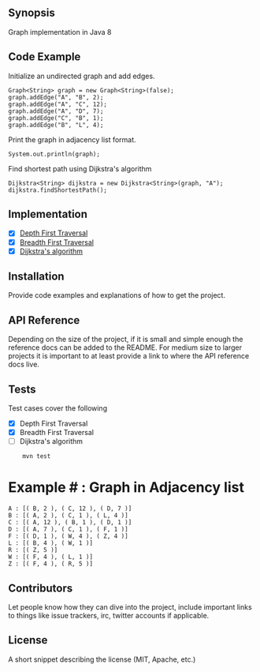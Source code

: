 ## Synopsis

Graph implementation in Java 8 

## Code Example

Initialize an undirected graph and add edges.

    Graph<String> graph = new Graph<String>(false);
    graph.addEdge("A", "B", 2);
    graph.addEdge("A", "C", 12);
    graph.addEdge("A", "D", 7);
    graph.addEdge("C", "B", 1);
    graph.addEdge("B", "L", 4);

Print the graph in adjacency list format.
    
    System.out.println(graph);
    
Find shortest path using Dijkstra's algorithm

    Dijkstra<String> dijkstra = new Dijkstra<String>(graph, "A");
    dijkstra.findShortestPath();

## Implementation

 - [x] [Depth First Traversal](https://www.youtube.com/watch?v=iaBEKo5sM7w)
 - [x] [Breadth First Traversal](https://www.youtube.com/watch?v=QRq6p9s8NVg)
 - [x] [Dijkstra's algorithm](https://www.youtube.com/watch?v=pVfj6mxhdMw&t=46s)

## Installation

Provide code examples and explanations of how to get the project.

## API Reference

Depending on the size of the project, if it is small and simple enough the reference docs can be added to the README. For medium size to larger projects it is important to at least provide a link to where the API reference docs live.

## Tests
Test cases cover the following

 - [x] Depth First Traversal
 - [x] Breadth First Traversal
 - [ ] Dijkstra's algorithm
~~~
    mvn test
~~~
# __Example__ # : Graph in Adjacency list

    A : [( B, 2 ), ( C, 12 ), ( D, 7 )]
    B : [( A, 2 ), ( C, 1 ), ( L, 4 )]
    C : [( A, 12 ), ( B, 1 ), ( D, 1 )]
    D : [( A, 7 ), ( C, 1 ), ( F, 1 )]
    F : [( D, 1 ), ( W, 4 ), ( Z, 4 )]
    L : [( B, 4 ), ( W, 1 )]
    R : [( Z, 5 )]
    W : [( F, 4 ), ( L, 1 )]
    Z : [( F, 4 ), ( R, 5 )]

## Contributors

Let people know how they can dive into the project, include important links to things like issue trackers, irc, twitter accounts if applicable.

## License

A short snippet describing the license (MIT, Apache, etc.)
